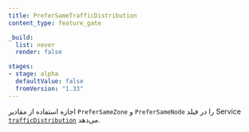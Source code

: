 ```yaml
---
title: PreferSameTrafficDistribution
content_type: feature_gate

_build:
  list: never
  render: false

stages:
- stage: alpha 
  defaultValue: false
  fromVersion: "1.33"
---
```

اجازه استفاده از مقادیر `PreferSameZone` و `PreferSameNode` را در فیلد Service [`trafficDistribution`](/docs/reference/networking/virtual-ips/#traffic-distribution) می‌دهد.